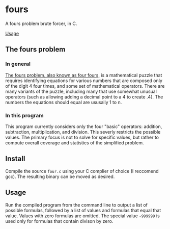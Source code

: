 # fours
A fours problem brute forcer, in C.

[Usage](##Usage)

## The fours problem

### In general
[The fours problem, also known as four fours,](https://en.wikipedia.org/wiki/Four_fours) is a mathematical puzzle that requires identifying equations for various numbers that are composed only of the digit 4 four times, and some set of mathematical operators. There are many variants of the puzzle, including many that use somewhat unusual operators (such as allowing adding a decimal point to a 4 to create .4). The numbers the equations should equal are ususally 1 to n.

### In this program
This program currently considers only the four "basic" operators: addition, subtraction, multiplication, and division. This severly restricts the possible values. The primary focus is not to solve for specific values, but rather to compute overall coverage and statistics of the simplified problem.

## Install
Compile the source `four.c` using your C complier of choice (I reccomend gcc). The resulting binary can be moved as desired.

## Usage
Run the compiled program from the command line to output a list of possible formulas, followed by a list of values and formulas that equal that value. Values with zero formulas are omitted. The special value `-999999` is used only for formulas that contain divison by zero.
